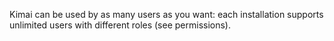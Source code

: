 Kimai can be used by as many users as you want: each installation supports unlimited users with different roles (see permissions).
